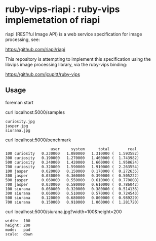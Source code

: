 # ruby-vips-riapi : ruby-vips implemetation of riapi

riapi (RESTful Image API) is a web service specification for image processing,
see:

https://github.com/riapi/riapi

This repository is attempting to implement this specification using the libvips
image processing library, via the ruby-vips binding:

https://github.com/jcupitt/ruby-vips

## Usage

foreman start

curl localhost:5000/samples

    curiosity.jpg
    jasper.jpg
    siurana.jpg

curl localhost:5000/benchmark

                        user     system      total        real
    100 curiosity   0.230000   1.080000   1.310000 (  1.593582)
    300 curiosity   0.190000   1.270000   1.460000 (  1.743982)
    500 curiosity   0.240000   1.420000   1.660000 (  1.958624)
    700 curiosity   0.320000   1.590000   1.910000 (  2.263554)
    100 jasper      0.020000   0.150000   0.170000 (  0.272635)
    300 jasper      0.030000   0.360000   0.390000 (  0.505222)
    500 jasper      0.060000   0.550000   0.610000 (  0.770808)
    700 jasper      0.030000   0.580000   0.610000 (  0.786042)
    100 siurana     0.060000   0.320000   0.380000 (  0.514136)
    300 siurana     0.060000   0.510000   0.570000 (  0.724543)
    500 siurana     0.120000   0.680000   0.800000 (  0.989229)
    700 siurana     0.150000   0.910000   1.060000 (  1.281720)

curl localhost:5000/siurana.jpg?width=100\&height=200

    width:  100
    height: 200
    mode:   pad
    scale:  down
